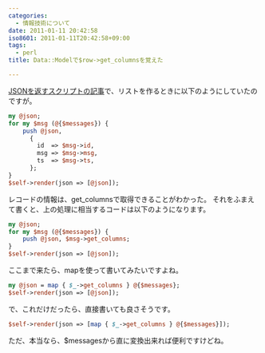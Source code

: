 ```yaml
---
categories:
  - 情報技術について
date: 2011-01-11 20:42:58
iso8601: 2011-01-11T20:42:58+09:00
tags:
  - perl
title: Data::Modelで$row->get_columnsを覚えた

---
```


<p><a href="http://weblog.nqou.net/archives/20110110014314.html">JSONを返すスクリプトの記事</a>で、リストを作るときに以下のようにしていたのですが。</p>

```perl
my @json;
for my $msg (@{$messages}) {
    push @json,
      {
        id  => $msg->id,
        msg => $msg->msg,
        ts  => $msg->ts,
      };
}
$self->render(json => [@json]);
```

<p>レコードの情報は、get_columnsで取得できることがわかった。
それをふまえて書くと、上の処理に相当するコードは以下のようになります。</p>

```perl
my @json;
for my $msg (@{$messages}) {
    push @json, $msg->get_columns;
}
$self->render(json => [@json]);
```

<p>ここまで来たら、mapを使って書いてみたいですよね。</p>

```perl
my @json = map { $_->get_columns } @{$messages};
$self->render(json => [@json]);
```

<p>で、これだけだったら、直接書いても良さそうです。</p>

```perl
$self->render(json => [map { $_->get_columns } @{$messages}]);
```

<p>ただ、本当なら、$messagesから直に変換出来れば便利ですけどね。</p>
    	
